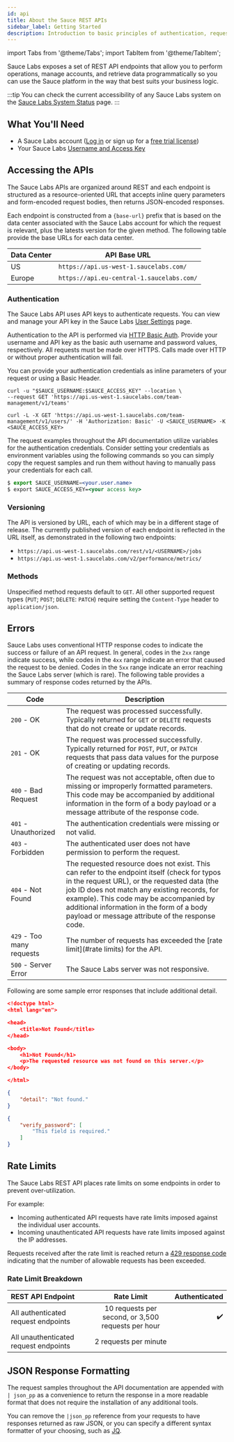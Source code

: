 ```yaml
---
id: api
title: About the Sauce REST APIs
sidebar_label: Getting Started
description: Introduction to basic principles of authentication, request/response structure, response codes and errors.
---
```


import Tabs from '@theme/Tabs';
import TabItem from '@theme/TabItem';


Sauce Labs exposes a set of REST API endpoints that allow you to perform operations, manage accounts, and retrieve data programmatically so you can use the Sauce platform in the way that best suits your business logic.

:::tip
You can check the current accessibility of any Sauce Labs system on the [Sauce Labs System Status](https://status.saucelabs.com/) page.
:::


## What You'll Need

* A Sauce Labs account ([Log in](https://accounts.saucelabs.com/am/XUI/#login/) or sign up for a [free trial license](https://saucelabs.com/sign-up))
* Your Sauce Labs [Username and Access Key](https://app.saucelabs.com/user-settings)


## Accessing the APIs

The Sauce Labs APIs are organized around REST and each endpoint is structured as a resource-oriented URL that accepts inline query parameters and form-encoded request bodies, then returns JSON-encoded responses.

Each endpoint is constructed from a `{base-url}` prefix that is based on the data center associated with the Sauce Labs account for which the request is relevant, plus the latests version for the given method. The following table provide the base URLs for each data center.

|Data Center|API Base URL|
|---|-------|
|US|`https://api.us-west-1.saucelabs.com/`|
|Europe|`https://api.eu-central-1.saucelabs.com/`|

### Authentication

The Sauce Labs API uses API keys to authenticate requests. You can view and manage your API key in the Sauce Labs [User Settings](https://app.saucelabs.com/user-settings) page.

Authentication to the API is performed via [HTTP Basic Auth](http://en.wikipedia.org/wiki/Basic_access_authentication). Provide your username and API key as the basic auth username and password values, respectively. All requests must be made over HTTPS. Calls made over HTTP or without proper authentication will fail.

You can provide your authentication credentials as inline parameters of your request or using a Basic Header.

```curl "Inline Authenticated Request Example"
curl -u "$SAUCE_USERNAME:$SAUCE_ACCESS_KEY" --location \
--request GET 'https://api.us-west-1.saucelabs.com/team-management/v1/teams'
```

```curl "Header Authenticated Request Example"
curl -L -X GET 'https://api.us-west-1.saucelabs.com/team-management/v1/users/' -H 'Authorization: Basic' -U <SAUCE_USERNAME> -K <SAUCE_ACCESS_KEY>
```

The request examples throughout the API documentation utilize variables for the authentication credentials. Consider setting your credentials as environment variables using the following commands so you can simply copy the request samples and run them without having to manually pass your credentials for each call.

```jsx "Set Credential Environment Variables"
$ export SAUCE_USERNAME=<your.user.name>
$ export SAUCE_ACCESS_KEY=<your access key>
```


### Versioning

The API is versioned by URL, each of which may be in a different stage of release. The currently published version of each endpoint is reflected in the URL itself, as demonstrated in the following two endpoints:

* `https://api.us-west-1.saucelabs.com/rest/v1/<USERNAME>/jobs`
* `https://api.us-west-1.saucelabs.com/v2/performance/metrics/`

### Methods

Unspecified method requests default to `GET`. All other supported request types (`PUT`; `POST`; `DELETE`: `PATCH`) require setting the `Content-Type` header to `application/json`.

## Errors

Sauce Labs uses conventional HTTP response codes to indicate the success or failure of an API request. In general, codes in the `2xx` range indicate success, while codes in the `4xx` range indicate an error that caused the request to be denied. Codes in the `5xx` range indicate an error reaching the Sauce Labs server (which is rare). The following table provides a summary of response codes returned by the APIs.

|Code|Description|
|---|---|
|`200` - OK|The request was processed successfully. Typically returned for `GET` or `DELETE` requests that do not create or update records.|
|`201` - OK|The request was processed successfully. Typically returned for `POST`, `PUT`, or `PATCH` requests that pass data values for the purpose of creating or updating records.|
|`400` - Bad Request|The request was not acceptable, often due to missing or improperly formatted parameters. This code may be accompanied by additional information in the form of a body payload or a message attribute of the response code.|
|`401` - Unauthorized|The authentication credentials were missing or not valid.|
|`403` - Forbidden|The authenticated user does not have permission to perform the request.|
|`404` - Not Found|The requested resource does not exist. This can refer to the endpoint itself (check for typos in the request URL), or the requested data (the job ID does not match any existing records, for example). This code may be accompanied by additional information in the form of a body payload or message attribute of the response code.|
|`429` - Too many requests|The number of requests has exceeded the [rate limit](#rate limits) for the API.|
|`500` - Server Error|The Sauce Labs server was not responsive.|

Following are some sample error responses that include additional detail.

```json title="404 Typo in Request URL Error Response"
<!doctype html>
<html lang="en">

<head>
	<title>Not Found</title>
</head>

<body>
	<h1>Not Found</h1>
	<p>The requested resource was not found on this server.</p>
</body>

</html>
```

```json title="404 User ID Not Found Error Response"
{
    "detail": "Not found."
}
```

```json title="400 Missing Required Parameter Error Response"
{
    "verify_password": [
        "This field is required."
    ]
}
```


## Rate Limits

The Sauce Labs REST API places rate limits on some endpoints in order to prevent over-utilization.

For example:

* Incoming authenticated API requests have rate limits imposed against the individual user accounts.
* Incoming unauthenticated API requests have rate limits imposed against the IP addresses.

Requests received after the rate limit is reached return a [429 response code](https://developer.mozilla.org/en-US/docs/Web/HTTP/Status/429#:~:text=The%20HTTP%20429%20Too%20Many,before%20making%20a%20new%20request) indicating that the number of allowable requests has been exceeded.

### Rate Limit Breakdown

| REST API Endpoint | Rate Limit | Authenticated |
| :-------------------------- | :---:| ---:|
| All authenticated request endpoints | 10 requests per second, or 3,500 requests per hour | :heavy_check_mark: |
| All unauthenticated request endpoints | 2 requests per minute ||


## JSON Response Formatting

The request samples throughout the API documentation are appended with `| json_pp` as a convenience to return the response in a more readable format that does not require the installation of any additional tools.

You can remove the `|json_pp` reference from your requests to have responses returned as raw JSON, or you can specify a different syntax formatter of your choosing, such as [JQ](https://stedolan.github.io/jq/).
